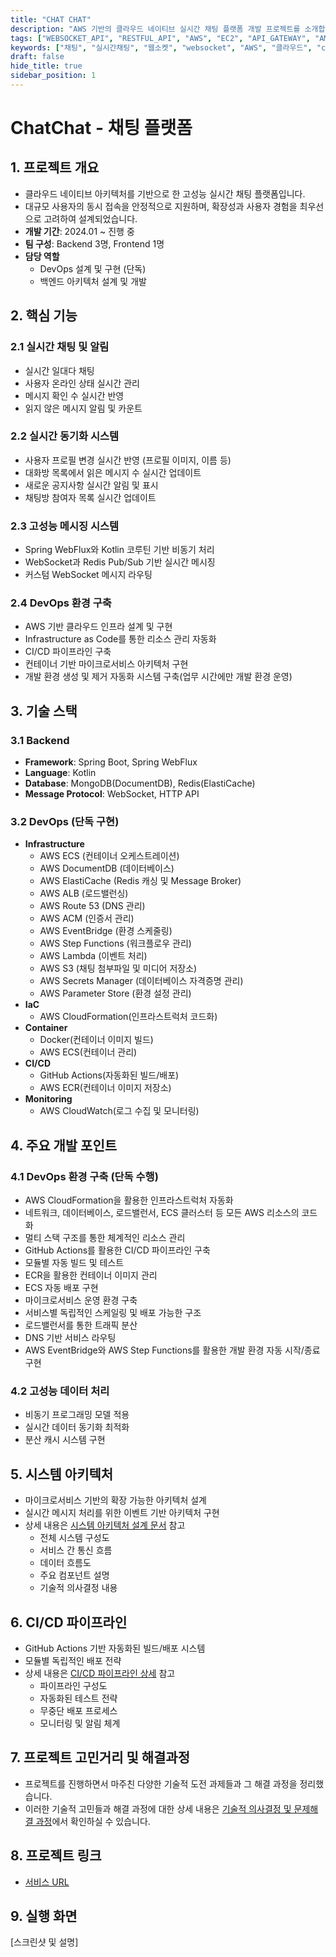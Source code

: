 ```yaml
---
title: "CHAT CHAT"
description: "AWS 기반의 클라우드 네이티브 실시간 채팅 플랫폼 개발 프로젝트를 소개합니다. 마이크로서비스 아키텍처, WebSocket 기반 실시간 통신, DevOps 환경 구축 등 주요 기술 스택과 개발 과정을 상세히 다룹니다."
tags: ["WEBSOCKET_API", "RESTFUL_API", "AWS", "EC2", "API_GATEWAY", "AMPLIFY"]
keywords: ["채팅", "실시간채팅", "웹소켓", "websocket", "AWS", "클라우드", "cloud", "마이크로서비스", "microservices", "데브옵스", "devops", "도커", "docker", "스프링", "spring", "코틀린", "kotlin", "레디스", "redis", "몽고DB", "mongodb", "웹플럭스", "webflux"]
draft: false
hide_title: true
sidebar_position: 1
---
```


# ChatChat - 채팅 플랫폼

## 1. 프로젝트 개요
- 클라우드 네이티브 아키텍처를 기반으로 한 고성능 실시간 채팅 플랫폼입니다. 
- 대규모 사용자의 동시 접속을 안정적으로 지원하며, 확장성과 사용자 경험을 최우선으로 고려하여 설계되었습니다.
- **개발 기간**: 2024.01 ~ 진행 중
- **팀 구성**: Backend 3명, Frontend 1명
- **담당 역할**
  - DevOps 설계 및 구현 (단독)
  - 백엔드 아키텍처 설계 및 개발

## 2. 핵심 기능

### 2.1 실시간 채팅 및 알림
- 실시간 일대다 채팅
- 사용자 온라인 상태 실시간 관리
- 메시지 확인 수 실시간 반영
- 읽지 않은 메시지 알림 및 카운트

### 2.2 실시간 동기화 시스템
- 사용자 프로필 변경 실시간 반영 (프로필 이미지, 이름 등)
- 대화방 목록에서 읽은 메시지 수 실시간 업데이트
- 새로운 공지사항 실시간 알림 및 표시
- 채팅방 참여자 목록 실시간 업데이트

### 2.3 고성능 메시징 시스템
- Spring WebFlux와 Kotlin 코루틴 기반 비동기 처리
- WebSocket과 Redis Pub/Sub 기반 실시간 메시징
- 커스텀 WebSocket 메시지 라우팅

### 2.4 DevOps 환경 구축
- AWS 기반 클라우드 인프라 설계 및 구현
- Infrastructure as Code를 통한 리소스 관리 자동화
- CI/CD 파이프라인 구축
- 컨테이너 기반 마이크로서비스 아키텍처 구현
- 개발 환경 생성 및 제거 자동화 시스템 구축(업무 시간에만 개발 환경 운영)

## 3. 기술 스택

### 3.1 Backend
- **Framework**: Spring Boot, Spring WebFlux
- **Language**: Kotlin
- **Database**: MongoDB(DocumentDB), Redis(ElastiCache)
- **Message Protocol**: WebSocket, HTTP API

### 3.2 DevOps (단독 구현)
- **Infrastructure**
  - AWS ECS (컨테이너 오케스트레이션)
  - AWS DocumentDB (데이터베이스)
  - AWS ElastiCache (Redis 캐싱 및 Message Broker)
  - AWS ALB (로드밸런싱)
  - AWS Route 53 (DNS 관리)
  - AWS ACM (인증서 관리)
  - AWS EventBridge (환경 스케줄링)
  - AWS Step Functions (워크플로우 관리)
  - AWS Lambda (이벤트 처리)
  - AWS S3 (채팅 첨부파일 및 미디어 저장소)
  - AWS Secrets Manager (데이터베이스 자격증명 관리)
  - AWS Parameter Store (환경 설정 관리)
- **IaC**
  - AWS CloudFormation(인프라스트럭처 코드화)
- **Container**
  - Docker(컨테이너 이미지 빌드)
  - AWS ECS(컨테이너 관리)
- **CI/CD**
  - GitHub Actions(자동화된 빌드/배포)
  - AWS ECR(컨테이너 이미지 저장소)
- **Monitoring**
  - AWS CloudWatch(로그 수집 및 모니터링)

## 4. 주요 개발 포인트

### 4.1 DevOps 환경 구축 (단독 수행)
- AWS CloudFormation을 활용한 인프라스트럭처 자동화
- 네트워크, 데이터베이스, 로드밸런서, ECS 클러스터 등 모든 AWS 리소스의 코드화
- 멀티 스택 구조를 통한 체계적인 리소스 관리
- GitHub Actions를 활용한 CI/CD 파이프라인 구축
- 모듈별 자동 빌드 및 테스트
- ECR을 활용한 컨테이너 이미지 관리
- ECS 자동 배포 구현
- 마이크로서비스 운영 환경 구축
- 서비스별 독립적인 스케일링 및 배포 가능한 구조
- 로드밸런서를 통한 트래픽 분산
- DNS 기반 서비스 라우팅
- AWS EventBridge와 AWS Step Functions를 활용한 개발 환경 자동 시작/종료 구현

### 4.2 고성능 데이터 처리
- 비동기 프로그래밍 모델 적용
- 실시간 데이터 동기화 최적화
- 분산 캐시 시스템 구현

## 5. 시스템 아키텍처
- 마이크로서비스 기반의 확장 가능한 아키텍처 설계
- 실시간 메시지 처리를 위한 이벤트 기반 아키텍처 구현
- 상세 내용은 [시스템 아키텍처 설계 문서](./architecture.md) 참고
  - 전체 시스템 구성도
  - 서비스 간 통신 흐름
  - 데이터 흐름도
  - 주요 컴포넌트 설명
  - 기술적 의사결정 내용

## 6. CI/CD 파이프라인
- GitHub Actions 기반 자동화된 빌드/배포 시스템
- 모듈별 독립적인 배포 전략
- 상세 내용은 [CI/CD 파이프라인 상세](./cicdPipeline.md) 참고
    - 파이프라인 구성도
    - 자동화된 테스트 전략
    - 무중단 배포 프로세스
    - 모니터링 및 알림 체계

## 7. 프로젝트 고민거리 및 해결과정
- 프로젝트를 진행하면서 마주친 다양한 기술적 도전 과제들과 그 해결 과정을 정리했습니다.
- 이러한 기술적 고민들과 해결 과정에 대한 상세 내용은 [기술적 의사결정 및 문제해결 과정](./technicalDecisions/technicalDecisions)에서 확인하실 수 있습니다.

## 8. 프로젝트 링크
- [서비스 URL](https://www.streetcoder.club)

## 9. 실행 화면
[스크린샷 및 설명]